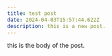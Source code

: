 ```yaml
---
title: test post
date: 2024-04-03T15:57:44.622Z
description: this is a new post.
---
```

this is the body of the post.